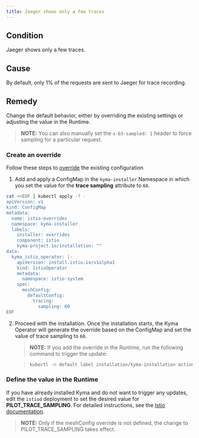 ```yaml
---
title: Jaeger shows only a few traces
---
```


<!-- the entire content needs update: values files instead of configmaps -->

## Condition

Jaeger shows only a few traces.

## Cause

By default, only 1% of the requests are sent to Jaeger for trace recording.

## Remedy

Change the default behavior, either by overriding the existing settings or adjusting the value in the Runtime.

> **NOTE:** You can also manually set the `x-b3-sampled: 1` header to force sampling for a particular request.

### Create an override

Follow these steps to [override](/root/kyma/#configuration-helm-overrides-for-kyma-installation) the existing configuration

1. Add and apply a ConfigMap in the `kyma-installer` Namespace in which you set the value for the **trace sampling** attribute to `60`.

```bash
cat <<EOF | kubectl apply -f -
apiVersion: v1
kind: ConfigMap
metadata:
  name: istio-overrides
  namespace: kyma-installer
  labels:
    installer: overrides
    component: istio
    kyma-project.io/installation: ""
data:
  kyma_istio_operator: |-
    apiVersion: install.istio.io/v1alpha1
    kind: IstioOperator
    metadata:
      namespace: istio-system
    spec:
      meshConfig:
        defaultConfig:
          tracing:
            sampling: 60
EOF
```

2. Proceed with the installation. Once the installation starts, the Kyma Operator will generate the override based on the ConfigMap and set the value of trace sampling to `60`.

    >**NOTE:** If you add the override in the Runtime, run the following command to trigger the update:

    > ```bash
    > kubectl -n default label installation/kyma-installation action=install
    > ```

### Define the value in the Runtime

If you have already installed Kyma and do not want to trigger any updates, edit the `istiod` deployment to set the desired value for **PILOT_TRACE_SAMPLING**. For detailed instructions, see the [Istio documentation](https://istio.io/latest/docs/tasks/observability/distributed-tracing/configurability/#customizing-trace-sampling).

>**NOTE:** Only if the meshConfig override is not defined, the change to PILOT_TRACE_SAMPLING takes effect.
